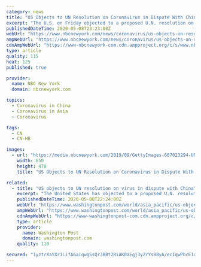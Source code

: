 ```yaml
---
category: news
title: "US Objects to UN Resolution on Coronavirus in Dispute With China"
excerpt: "The U.S. on Friday objected to a proposed U.N. resolution on the coronavirus pandemic after diplomats said it had agreed to compromise language with China that didn’t directly mention the WHO, an issue of growing dispute between the world’s two major economic powers."
publishedDateTime: 2020-05-08T23:23:00Z
webUrl: "https://www.nbcnewyork.com/news/coronavirus/us-objects-un-resolution-coronavirus-dispute-china/2408935/"
ampWebUrl: "https://www.nbcnewyork.com/news/coronavirus/us-objects-un-resolution-coronavirus-dispute-china/2408935/?amp"
cdnAmpWebUrl: "https://www-nbcnewyork-com.cdn.ampproject.org/c/s/www.nbcnewyork.com/news/coronavirus/us-objects-un-resolution-coronavirus-dispute-china/2408935/?amp"
type: article
quality: 115
heat: 125
published: true

provider:
  name: NBC New York
  domain: nbcnewyork.com

topics:
  - Coronavirus in China
  - Coronavirus in Asia
  - Coronavirus

tags:
  - CN
  - CN-HB

images:
  - url: "https://media.nbcnewyork.com/2019/09/GettyImages-607023294-UN.jpg?crop=1px%2C0px%2C1200px%2C675px&resize=850%2C478"
    width: 850
    height: 478
    title: "US Objects to UN Resolution on Coronavirus in Dispute With China"

related:
  - title: "US objects to UN resolution on virus in dispute with China"
    excerpt: "The United States has objected to a proposed U.N. resolution on the coronavirus pandemic after diplomats said it had agreed to compromise language with China that didn’t directly mention the World Hea"
    publishedDateTime: 2020-05-08T22:24:00Z
    webUrl: "https://www.washingtonpost.com/world/asia_pacific/us-objects-to-un-resolution-on-virus-in-dispute-with-china/2020/05/09/22a05f4c-91aa-11ea-9322-a29e75effc93_story.html"
    ampWebUrl: "https://www.washingtonpost.com/world/asia_pacific/us-objects-to-un-resolution-on-virus-in-dispute-with-china/2020/05/09/22a05f4c-91aa-11ea-9322-a29e75effc93_story.html?outputType=amp"
    cdnAmpWebUrl: "https://www-washingtonpost-com.cdn.ampproject.org/c/s/www.washingtonpost.com/world/asia_pacific/us-objects-to-un-resolution-on-virus-in-dispute-with-china/2020/05/09/22a05f4c-91aa-11ea-9322-a29e75effc93_story.html?outputType=amp"
    type: article
    provider:
      name: Washington Post
      domain: washingtonpost.com
    quality: 110

secured: "1yztrXaYXr1LifA6aiqwgSsQrJBBt2RiAK0aEgj3yZrYsB8yA/ecIqwPbcE1uRvJXV4malRuWahLSFmashmg2EBd6Y6IdXYo8+aXLtvrV8fcEIU6SG7G71eUyI/xsKln9eyy009lJr7KFS+6CoeTH4rKbv+FrQ8bJcNCAtlpxCUVnOEOWlNe2AZR+b95kRAH3YHyBUymos2H7dl0lfsebv6af0ZGfxRRIFw/12jvta0FLCwVMTY3TkhdhX4guxMUnkwo0HpNaIeQPX9XBB4cqTMd9BCOYcDRO99YPsynDwQNHW1MpJIel5PkOd1N8jnUSbpknc/7RmUs5SQVIKOevuA4WUTWeHyFOB9VoteqDDI0sQuWuZMBt9Y4kNM7w1ws0rz5imFUBETORypaMmbWpxHyJ/crgA8vvIncujlenmdaphqNwOnu2hZN1xUs+fIUxy2t23oq/gJpRFDMw8EU+N2P+EOkK+v2pCp7m53C7FI=;neBLx+1u67zHKZCG6PaI+A=="
---
```


